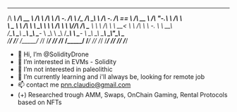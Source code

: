   ______   ______   __       __   _____    __   ______  __  __       _____    ______   ______   __   __   ______   
 /\  ___\ /\  __ \ /\ \     /\ \ /\  __-. /\ \ /\__  _\/\ \_\ \     /\  __-. /\  == \ /\  __ \ /\ "-.\ \ /\  ___\  
 \ \___  \\ \ \/\ \\ \ \____\ \ \\ \ \/\ \\ \ \\/_/\ \/\ \____ \    \ \ \/\ \\ \  __< \ \ \/\ \\ \ \-.  \\ \  __\  
  \/\_____\\ \_____\\ \_____\\ \_\\ \____- \ \_\  \ \_\ \/\_____\    \ \____- \ \_\ \_\\ \_____\\ \_\\"\_\\ \_____\
   \/_____/ \/_____/ \/_____/ \/_/ \/____/  \/_/   \/_/  \/_____/     \/____/  \/_/ /_/ \/_____/ \/_/ \/_/ \/_____/
                                                                                                            

- 👋 Hi, I’m @SolidityDrone 
- 👀 I’m interested in EVMs - Solidity 
- 👀 I’m not interested in paleolithic
- 🌱 I’m currently learning and i'll always be, looking for remote job
- 📫 contact me pnn.claudio@gmail.com
- (+) Researched trough AMM, Swaps, OnChain Gaming, Rental Protocols based on NFTs

<!---
SolidityDrone/SolidityDrone is a ✨ special ✨ repository because its `README.md` (this file) appears on your GitHub profile.
You can click the Preview link to take a look at your changes.
--->
